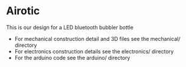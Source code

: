# Airotic

This is our design for a LED bluetooth bubbler bottle

* For mechanical construction detail and 3D files see the   mechanical/  directory
* For electronics construction details see the  electronics/  directory
* For the arduino code see the  arduino/  directory
